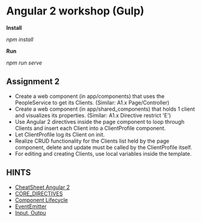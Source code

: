 # Angular 2 workshop (Gulp)

**Install**

_npm install_

**Run**

_npm run serve_

## Assignment 2
  * Create a web component (in app/components) that uses the PeopleService to get its Clients. (Similar: A1.x Page/Controller)
  * Create a web component (in app/shared_components) that holds 1 client and visualizes its properties. (Similar: A1.x Directive restrict 'E')
  * Use Angular 2 directives inside the page component to loop through Clients and insert each Client into a ClientProfile component.
  * Let ClientProfile log its Client on init.
  * Realize CRUD functionality for the Clients list held by the page component, delete and update must be called by the ClientProfile itself.
  * For editing and creating Clients, use local variables inside the template.

## HINTS
  * [CheatSheet Angular 2](https://angular.io/cheatsheet)
  * [CORE_DIRECTIVES](https://angular.io/docs/ts/latest/api/common/CORE_DIRECTIVES-const.html)
  * [Component Lifecycle](https://angular.io/docs/ts/latest/api/core/OnInit-interface.html)
  * [EventEmitter](https://angular.io/docs/ts/latest/api/core/EventEmitter-class.html)
  * [Input, Outpu](http://victorsavkin.com/post/119943127151/angular-2-template-syntax)


